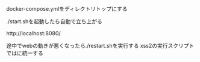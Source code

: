 docker-compose.ymlをディレクトリトップにする

./start.shを起動したら自動で立ち上がる


http://localhost:8080/

途中でwebの動きが悪くなったら./restart.shを実行する
xss2の実行スクリプトでは<script>alert(`***`)</script>に統一する


